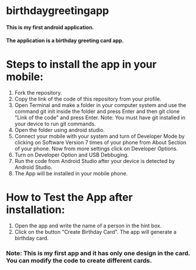 # birthdaygreetingapp
#### This is my first android application.
#### The application is a birthday greeting card app.


# Steps to install the app in your mobile:
1. Fork the repository.
2. Copy the link of the code of this repository from your profile.
3. Open Terminal and make a folder in your computer system and use the command git init inside the folder and press Enter and then git clone "Link of the code" and press Enter.
    Note: You must have git installed in your device to run git commands.
4. Open the folder using android studio.
5. Connect your mobile with your system and turn of Developer Mode by clicking on Software Version 7 times of your phone from About Section of your phone. Now from more settings click on Developer Options.
6. Turn on Developer Option and USB Debbuging.
7. Run the code from Android Studio after your device is detected by Android Studio.
8. The App will be installed in your mobile phone.


# How to Test the App after installation:
1. Open the app and write the name of a person in the hint box.
2. Click on the button "Create Birthday Card". The app will generate a birthday card.


### Note: This is my first app and it has only one design in the card. You can modify the code to create different cards.
